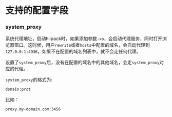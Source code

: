 # 支持的配置字段

### system_proxy

系统代理地址，启动hiipack时，如果添加参数`-xo`，会启动代理服务，同时打开浏览器窗口。这时候，用户`rewrite`或者`hosts`中配置的域名，会自动代理到`127.0.0.1:4936`，如果不在配置的域名列表中，就不会走任何代理。

设置了`system_proxy`后，没有在配置的域名中的其他域名，会走`system_proxy`对应的代理。

`system_proxy`的格式为:

```
domain:prot
```

比如：

```
proxy.my-domain.com:3456
```

### 